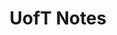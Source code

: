 ---
layout: page
title: UofT Notes
description: My note collection during my undergraduate years at University of Toronto
img: /assets/img/notes_project.png
importance: 3
category: recent
redirect: https://github.com/jenci2114/uoft-notes
giscus_comments: false
---
